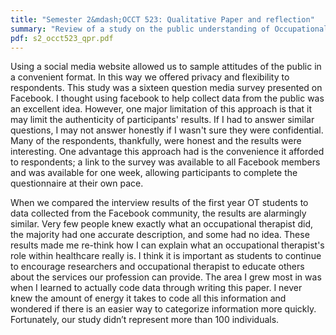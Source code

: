 ```yaml
---
title: "Semester 2&mdash;OCCT 523: Qualitative Paper and reflection"
summary: "Review of a study on the public understanding of Occupational Therapy"
pdf: s2_occt523_qpr.pdf
---
```

Using a social media website allowed us to sample attitudes of the public in
a convenient format. In this way we offered privacy and flexibility to
respondents. This study was a sixteen question media survey presented on
Facebook. I thought using facebook to help collect data from the public was
an excellent idea. However, one major limitation of this approach is that it
may limit the authenticity of participants' results. If I had to answer
similar questions, I may not answer honestly if I wasn't sure they were
confidential. Many of the respondents, thankfully, were honest and the
results were interesting. One advantage this approach had is the convenience
it afforded to respondents; a link to the survey was available to all
Facebook members and was available for one week, allowing participants to
complete the questionnaire at their own pace.

When we compared the interview results of the first year OT students to data
collected from the Facebook community, the results are alarmingly similar.
Very few people knew exactly what an occupational therapist did, the
majority had one accurate description, and some had no idea. These results
made me re-think how I can explain what an occupational therapist's role
within healthcare really is. I think it is important as students to continue
to encourage researchers and occupational therapist to educate others about
the services our profession can provide. The area I grew most in was when I
learned to actually code data through writing this paper. I never knew the
amount of energy it takes to code all this information and wondered if there
is an easier way to categorize information more quickly. Fortunately, our
study didn’t represent more than 100 individuals.
